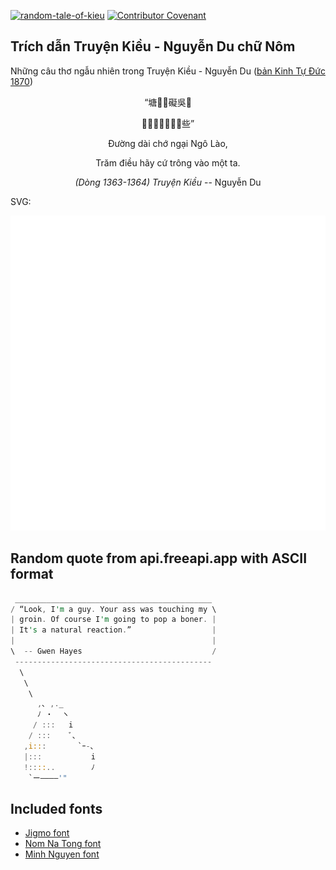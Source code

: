 [![random-tale-of-kieu](https://github.com/huuquyet/random-tale-of-kieu/actions/workflows/random-tale-of-kieu.yml/badge.svg)](https://github.com/huuquyet/random-tale-of-kieu/actions/workflows/random-tale-of-kieu.yml)
[![Contributor Covenant](https://img.shields.io/badge/Contributor%20Covenant-2.1-4baaaa.svg)](.github/CODE_OF_CONDUCT.md "Contributor Covenant 2.1")

## Trích dẫn Truyện Kiều - Nguyễn Du chữ Nôm

Những câu thơ ngẫu nhiên trong Truyện Kiều - Nguyễn Du ([bản Kinh Tự Đức 1870](https://vi.wikisource.org/wiki/Truy%E1%BB%87n_Ki%E1%BB%81u_(b%E1%BA%A3n_Kinh_T%E1%BB%B1_%C4%90%E1%BB%A9c_1870)))

<div align="center">
<!-- START_KIEU -->
      <p class="nom">“塘𨱽𠤆礙吳𣒲</p>
      <p class="nom">𤾓調唉據𬂙𠓨󰜋些”</p>
      <p class="quocngu">Đường dài chớ ngại Ngô Lào,</p>
      <p class="quocngu">Trăm điều hãy cứ trông vào một ta.</p>
      <p class="author"><i>(Dòng 1363-1364) Truyện Kiều</i> -- Nguyễn Du</p>
<!-- END_KIEU -->
</div>

SVG:

<div align="center">
  <img src="./assets/random-kieu.svg" alt="The Tale of Kieu - Nguyen Du">
</div>

## Random quote from api.freeapi.app with ASCII format

<!-- START_QUOTE -->
```rust
 ____________________________________________
/ “Look, I'm a guy. Your ass was touching my \
| groin. Of course I'm going to pop a boner. |
| It's a natural reaction.”                  |
|                                            |
\  -- Gwen Hayes                             /
 --------------------------------------------
  \
   \
    \
      ,､ ,._
      ﾉ ・  ヽ
     / :::   i  
    / :::    ﾞ､
   ,i:::       `ｰ-､
   |:::           i
   !::::..        ﾉ
    `ー――――'" 
```
<!-- END_QUOTE -->

## Included fonts

- [Jigmo font](https://github.com/kamichikoichi/jigmo)
- [Nom Na Tong font](https://github.com/nomfoundation/font)
- [Minh Nguyen font](https://github.com/TKYKmori/Minh-Nguyen)
